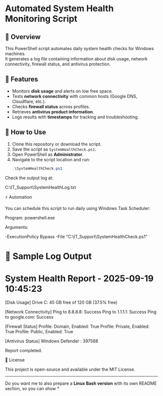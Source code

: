 # Automated System Health Monitoring Script

## 📌 Overview
This PowerShell script automates daily system health checks for Windows machines.  
It generates a log file containing information about disk usage, network connectivity, firewall status, and antivirus protection.

## 🔧 Features
- Monitors **disk usage** and alerts on low free space.
- Tests **network connectivity** with common hosts (Google DNS, Cloudflare, etc.).
- Checks **firewall status** across profiles.
- Retrieves **antivirus product information**.
- Logs results with **timestamps** for tracking and troubleshooting.

## 🚀 How to Use
1. Clone this repository or download the script.
2. Save the script as `SystemHealthCheck.ps1`.
3. Open PowerShell as **Administrator**.
4. Navigate to the script location and run:
   ```powershell
   .\SystemHealthCheck.ps1

Check the output log at:

C:\IT_Support\SystemHealthLog.txt

⚡ Automation

You can schedule this script to run daily using Windows Task Scheduler:

Program: powershell.exe

Arguments:

-ExecutionPolicy Bypass -File "C:\IT_Support\SystemHealthCheck.ps1"

📂 Sample Log Output
===============================
System Health Report - 2025-09-19 10:45:23
===============================

[Disk Usage]
Drive C: 45 GB free of 120 GB (37.5% free)

[Network Connectivity]
Ping to 8.8.8.8: Success
Ping to 1.1.1.1: Success
Ping to google.com: Success

[Firewall Status]
Profile: Domain, Enabled: True
Profile: Private, Enabled: True
Profile: Public, Enabled: True

[Antivirus Status]
Windows Defender : 397568

Report completed.

📜 License

This project is open-source and available under the MIT License.


---

Do you want me to also prepare a **Linux Bash version** with its own README section, so you can show *
